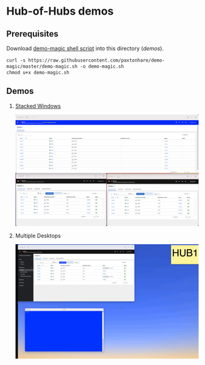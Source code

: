 # Hub-of-Hubs demos

## Prerequisites

Download [demo-magic shell script](https://github.com/paxtonhare/demo-magic) into this directory (_demos_).


```
curl -s https://raw.githubusercontent.com/paxtonhare/demo-magic/master/demo-magic.sh -o demo-magic.sh
chmod u+x demo-magic.sh
```

## Demos

1.  [Stacked Windows](stacked_windows)

    ![Hub-of-Hubs Stacked windows, Cluster view](../images/demo_cluster_view.png)

1.  Multiple Desktops

    ![Hub-of-Hubs Multiple Desktops](multiple_desktops/images/animation.gif)
